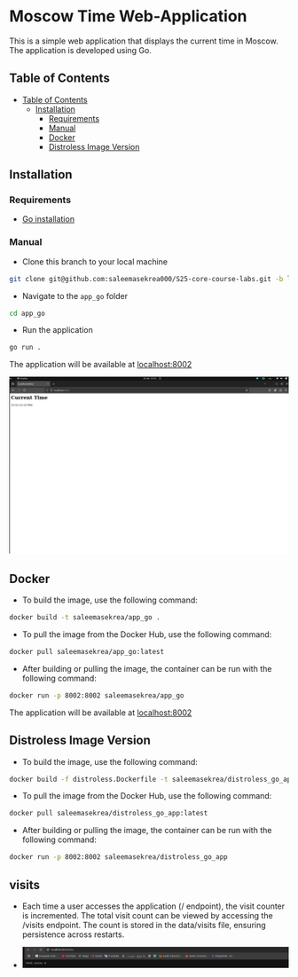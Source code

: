 # Moscow Time Web-Application

This is a simple web application that displays the current time in Moscow. The application is developed using Go.

## Table of Contents

- [Table of Contents](#table-of-contents)
  - [Installation](#installation)
    - [Requirements](#requirements)
    - [Manual](#manual)
    - [Docker](#docker)
    - [Distroless Image Version](#distroless-image-version)

## Installation

### Requirements

- [Go installation](https://go.dev/doc/install)

### Manual

- Clone this branch to your local machine

```bash
git clone git@github.com:saleemasekrea000/S25-core-course-labs.git -b lab1
```

- Navigate to the `app_go` folder

```bash
cd app_go
```

- Run the application

```bash
go run .
```

The application will be available at [localhost:8002](http://localhost:8000/)

![First Opening](img/2.png)

## Docker

- To build the image, use the following command:

```bash
docker build -t saleemasekrea/app_go .
```

- To pull the image from the Docker Hub, use the following command:

```bash
docker pull saleemasekrea/app_go:latest
```

- After building or pulling the image, the container can be run with the following command:

```bash
docker run -p 8002:8002 saleemasekrea/app_go
```

The application will be available at [localhost:8002](http://localhost:8002/)

## Distroless Image Version

- To build the image, use the following command:

```bash
docker build -f distroless.Dockerfile -t saleemasekrea/distroless_go_app .
```

- To pull the image from the Docker Hub, use the following command:

```bash
docker pull saleemasekrea/distroless_go_app:latest
```

- After building or pulling the image, the container can be run with the following command:

```bash
docker run -p 8002:8002 saleemasekrea/distroless_go_app 
```

## visits 
-  Each time a user accesses the application (/ endpoint), the visit counter is incremented.
The total visit count can be viewed by accessing the /visits endpoint.
The count is stored in the data/visits file, ensuring persistence across restarts.

- ![](img/visits_go.png)
